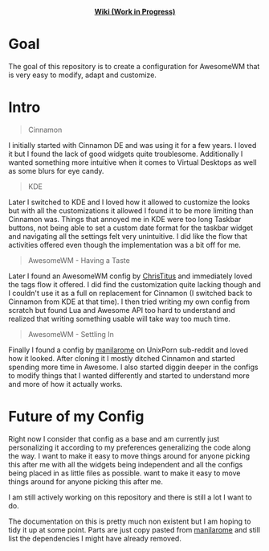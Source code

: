 <p align='center'>
  <strong>
    <a href="https://github.com/ArtemSmaznov/awesome-config/wiki">Wiki (Work in Progress)</a>
  </strong>
</p>

# Goal
The goal of this repository is to create a configuration for AwesomeWM that is very easy to modify, adapt and customize.

# Intro

> Cinnamon

I initially started with Cinnamon DE and was using it for a few years. I loved it but I found the lack of good widgets quite troublesome. Additionally I wanted something more intuitive when it comes to Virtual Desktops as well as some blurs for eye candy.

> KDE

Later I switched to KDE and I loved how it allowed to customize the looks but with all the customizations it allowed I found it to be more limiting than Cinnamon was. Things that annoyed me in KDE were too long Taskbar buttons, not being able to set a custom date format for the taskbar widget and navigating all the settings felt very unintuitive. I did like the flow that activities offered even though the implementation was a bit off for me.

> AwesomeWM - Having a Taste

Later I found an AwesomeWM config by [ChrisTitus](https://github.com/ChrisTitusTech/material-awesome) and immediately loved the tags flow it offered. I did find the customization quite lacking though and I couldn't use it as a full on replacement for Cinnamon (I switched back to Cinnamon from KDE at that time). I then tried writing my own config from scratch but found Lua and Awesome API too hard to understand and realized that writing something usable will take way too much time.

> AwesomeWM - Settling In

Finally I found a config by [manilarome](https://github.com/manilarome/the-glorious-dotfiles) on UnixPorn sub-reddit and loved how it looked. After cloning it I mostly ditched Cinnamon and started spending more time in Awesome. I also started diggin deeper in the configs to modify things that I wanted differently and started to understand more and more of how it actually works.

# Future of my Config

Right now I consider that config as a base and am currently just personalizing it according to my preferences generalizing the code along the way. I want to make it easy to move things around for anyone picking this after me with all the widgets being independent and all the configs being placed in as little files as possible. want to make it easy to move things around for anyone picking this after me.

I am still actively working on this repository and there is still a lot I want to do.

The documentation on this is pretty much non existent but I am hoping to tidy it up at some point. Parts are just copy pasted from [manilarome](https://github.com/manilarome/the-glorious-dotfiles) and still list the dependencies I might have already removed.
